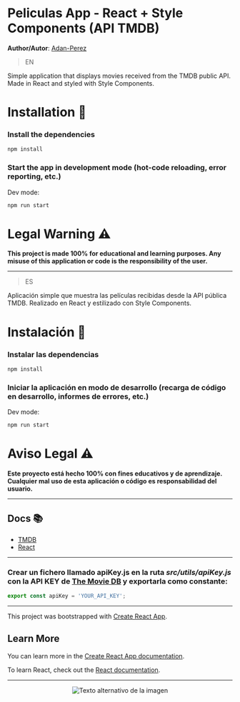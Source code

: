 # Peliculas App - React + Style Components (API TMDB)
**Author/Autor**: [Adan-Perez](https://github.com/Adan-Perez)

> EN

Simple application that displays movies received from the TMDB public API. Made in React and styled with Style Components.

# Installation 🚀

### Install the dependencies

```bash
npm install
```

### Start the app in development mode (hot-code reloading, error reporting, etc.)

Dev mode:

```bash
npm run start
```

# Legal Warning ⚠

**This project is made 100% for educational and learning purposes. Any misuse of this application or code is the responsibility of the user.**

---

> ES

Aplicación simple que muestra las películas recibidas desde la API pública TMDB. Realizado en React y estilizado con Style Components.

# Instalación 🚀

### Instalar las dependencias

```bash
npm install
```

### Iniciar la aplicación en modo de desarrollo (recarga de código en desarrollo, informes de errores, etc.)

Dev mode:

```bash
npm run start
```

# Aviso Legal ⚠

**Este proyecto está hecho 100% con fines educativos y de aprendizaje. Cualquier mal uso de esta aplicación o código es responsabilidad del usuario.**

---

## Docs 📚

-   [TMDB](https://developer.themoviedb.org/reference/intro/getting-started)
-   [React](https://react.dev/learn)

---

### Crear un fichero llamado apiKey.js en la ruta _src/utils/apiKey.js_ con la API KEY de [The Movie DB](https://www.themoviedb.org/settings/api) y exportarla como constante:

```javascript {.line-numbers}
export const apiKey = 'YOUR_API_KEY';
```

---

This project was bootstrapped with [Create React App](https://github.com/facebook/create-react-app).

## Learn More

You can learn more in the [Create React App documentation](https://facebook.github.io/create-react-app/docs/getting-started).

To learn React, check out the [React documentation](https://reactjs.org/).

---



<p align="center" 
    style="width: 100%; height: 100%;"
>
  <img src="https://storage.googleapis.com/sticker-prod/Wren242GEdiHYWm6ZGJp/5.png" alt="Texto alternativo de la imagen">
</p>

